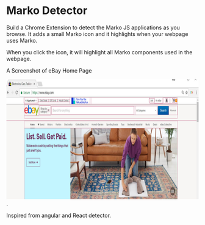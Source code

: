 Marko Detector
===========

Build a Chrome Extension to detect the Marko JS applications as you browse. It adds a small Marko icon and it highlights when your webpage
uses Marko.

When you click the icon, it will highlight all Marko components used in the webpage.

A Screenshot of eBay Home Page

![Marko Detector screenshot](/ebay_home1.jpg).

Inspired from angular and React detector.

